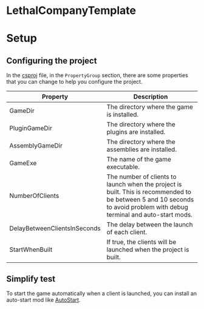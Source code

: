 # LethalCompanyTemplate

# Setup

## Configuring the project

In the [csproj](LethalCompanyTemplate/LethalCompanyTemplate.csproj) file,
in the `PropertyGroup` section, there are some properties that you can change to help you configure the project.

| Property                     | Description                                                                                                                                                             |
|------------------------------|-------------------------------------------------------------------------------------------------------------------------------------------------------------------------|
| GameDir                      | The directory where the game is installed.                                                                                                                              |
| PluginGameDir                | The directory where the plugins are installed.                                                                                                                          |
| AssemblyGameDir              | The directory where the assemblies are installed.                                                                                                                       |
| GameExe                      | The name of the game executable.                                                                                                                                        |
| NumberOfClients              | The number of clients to launch when the project is built. This is recommended to be between 5 and 10 seconds to avoid problem with debug terminal and auto-start mods. |
| DelayBetweenClientsInSeconds | The delay between the launch of each client.                                                                                                                            |
| StartWhenBuilt               | If true, the clients will be launched when the project is built.                                                                                                        |

## Simplify test

To start the game automatically when a client is launched, you can install an auto-start mod
like [AutoStart](https://thunderstore.io/c/lethal-company/p/qwbarch/AutoStart/).
